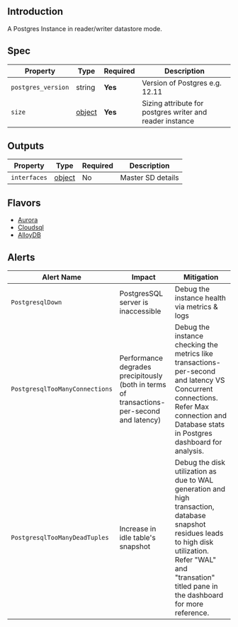 ## Introduction

A Postgres Instance in reader/writer datastore mode.

## Spec

| Property           | Type                                                              | Required | Description                                              |
|--------------------|-------------------------------------------------------------------|----------|----------------------------------------------------------|
| `postgres_version` | string                                                            | **Yes**  | Version of Postgres e.g. 12.11                           |
| `size`             | [object](../../traits/reader-writer-datastore-sizing.schema.json) | **Yes**  | Sizing attribute for postgres writer and reader instance |

## Outputs

| Property            | Type                                                   | Required | Description                                                                |
|---------------------|--------------------------------------------------------|----------|----------------------------------------------------------------------------|
| `interfaces`        | [object](../../traits/datastore-interface.schema.json) | No       | Master SD details                                                          |





## Flavors

- [Aurora](postgres.aurora.schema.md)
- [Cloudsql](postgres.cloudsql.schema.md)
- [AlloyDB](postgres.alloydb.schema.md)

## Alerts

| Alert Name                     | Impact                                                                                    | Mitigation                                                                                                                                                                                                         |
|--------------------------------|-------------------------------------------------------------------------------------------|--------------------------------------------------------------------------------------------------------------------------------------------------------------------------------------------------------------------|
| `PostgresqlDown`               | PostgresSQL server is inaccessible                                                        | Debug the instance health via metrics & logs                                                                                                                                                                       |
| `PostgresqlTooManyConnections` | Performance degrades precipitously (both in terms of transactions-per-second and latency) | Debug the instance checking the metrics like transactions-per-second and latency VS Concurrent connections. Refer Max connection and Database stats in Postgres dashboard for analysis.                            |
| `PostgresqlTooManyDeadTuples`  | Increase in idle table's snapshot                                                         | Debug the disk utilization as due to WAL generation and high transaction, database snapshot residues leads to high disk utilization. Refer "WAL" and "transation" titled pane in the dashboard for more reference. | 

